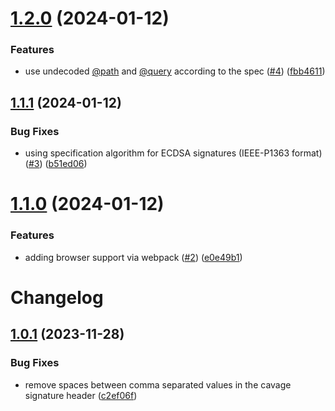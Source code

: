 # [1.2.0](https://github.com/offblocks/node-http-message-signatures/compare/v1.1.1...v1.2.0) (2024-01-12)


### Features

* use undecoded [@path](https://github.com/path) and [@query](https://github.com/query) according to the spec ([#4](https://github.com/offblocks/node-http-message-signatures/issues/4)) ([fbb4611](https://github.com/offblocks/node-http-message-signatures/commit/fbb4611bb203c80f5da60369d9761341b08d4b59))

## [1.1.1](https://github.com/offblocks/node-http-message-signatures/compare/v1.1.0...v1.1.1) (2024-01-12)


### Bug Fixes

* using specification algorithm for ECDSA signatures (IEEE-P1363 format) ([#3](https://github.com/offblocks/node-http-message-signatures/issues/3)) ([b51ed06](https://github.com/offblocks/node-http-message-signatures/commit/b51ed064ead14c5509f010376e5471df5846d76c))

# [1.1.0](https://github.com/offblocks/node-http-message-signatures/compare/v1.0.1...v1.1.0) (2024-01-12)


### Features

* adding browser support via webpack ([#2](https://github.com/offblocks/node-http-message-signatures/issues/2)) ([e0e49b1](https://github.com/offblocks/node-http-message-signatures/commit/e0e49b1141267568e78f95eee09b7ede2b6672c4))

# Changelog

## [1.0.1](https://github.com/dhensby/node-http-message-signatures/compare/v1.0.0...v1.0.1) (2023-11-28)


### Bug Fixes

* remove spaces between comma separated values in the cavage signature header ([c2ef06f](https://github.com/dhensby/node-http-message-signatures/commit/c2ef06f075469704f54355ac3ae435cbcb660be5))
